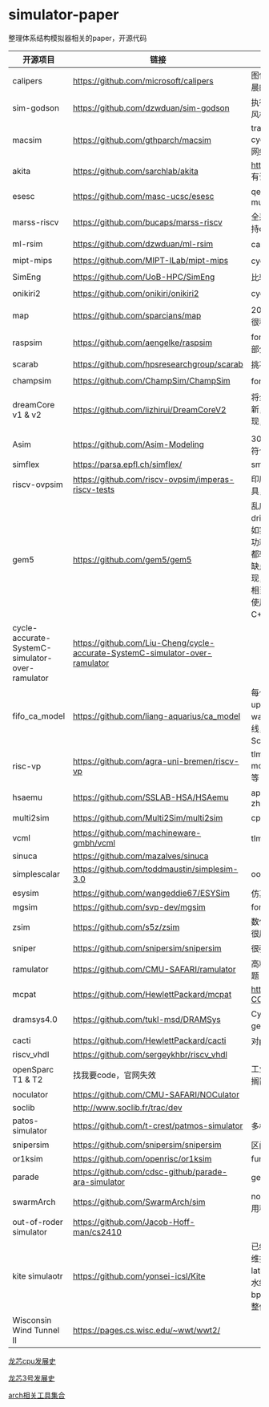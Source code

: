 # simulator-paper

整理体系结构模拟器相关的paper，开源代码

| 开源项目                                        | 链接                                                         | 概述                                                         | 评级                           |
| ----------------------------------------------- | ------------------------------------------------------------ | ------------------------------------------------------------ | ------------------------------ |
| calipers                                        | https://github.com/microsoft/calipers                        | 图依赖的性能建模，同时还需要参考白晨的macro paper，比较重要！ | :star::star::star::star::star: |
| sim-godson                                      | https://github.com/dzwduan/sim-godson                        | 执行驱动，cache部分精确建模，代码风格极好，几乎没有发现bug   | :star::star::star::star::star: |
| macsim                                          | https://github.com/gthparch/macsim                           | trace driven or execution-drive cycle level simulator,支持多核、互联网络模型和电源模型 | :star::star::star::star:       |
| akita                                           | https://github.com/sarchlab/akita                            | https://space.bilibili.com/91181150      有课程              | :star::star::star::star::star: |
| esesc                                           | https://github.com/masc-ucsc/esesc                           | qemu based，update recently, multi-core perf model           | :star::star::star::star::star: |
| marss-riscv                                     | https://github.com/bucaps/marss-riscv                        | 全系统，cycle accurate, 支持ooo, 支持dramsim3和ramulator     | :star::star::star::star:       |
| ml-rsim                                         | https://github.com/dzwduan/ml-rsim                           | cache bus 建模可以参考                                       | :star::star::star::star:       |
| mipt-mips                                       | https://github.com/MIPT-ILab/mipt-mips                       | cycle accurate, fork asim 能run                              | :star::star::star::star:       |
| SimEng                                          | https://github.com/UoB-HPC/SimEng                            | 比较简洁，有文档，最近有更新                                 | :star::star::star::star:       |
| onikiri2                                        | https://github.com/onikiri/onikiri2                          | cycle accurate                                               | :star::star::star::star:       |
| map                                             | https://github.com/sparcians/map                             | 20年老法师框架，应有尽有，维护也很积极，可以与systemc gem5等联动 | :star::star::star::star:       |
| raspsim                                         | https://github.com/aengelke/raspsim                          | fork from PTLsim，但是可以借鉴一部分超标量的设计写法         | :star::star::star::star:       |
| scarab                                          | https://github.com/hpsresearchgroup/scarab                   | 挑不出毛病，除了no smp                                       | :star::star::star::star:       |
| champsim                                        | https://github.com/ChampSim/ChampSim                         | for education，简简单单入个门                                | :star::star::star::star        |
| dreamCore v1 & v2                               | https://github.com/lizhirui/DreamCoreV2                      | 将全局的dff放到一个列表里边统一更新，速度不是很快，更注重微架构的实现，正在尝试cv一个demo :building_construction: | :star::star::star::star:       |
| Asim                                            | https://github.com/Asim-Modeling                             | 30年老法师框架，藏东西了,和论文不符合，降级                  | :star::star::star:             |
| simflex                                         | https://parsa.epfl.ch/simflex/                               | smarts                                                       |                                |
| riscv-ovpsim                                    | https://github.com/riscv-ovpsim/imperas-riscv-tests          | 印度理工和sifive建模用，riscv主流工具，只开源了bin           | :star::star::star:             |
| gem5                                            | https://github.com/gem5/gem5                                 | 乱序核是tick driven, cache是event driven，很多优秀的写法可以借鉴，比如实现了门级的stdcell，实现了动态功耗统计，还有一些抽象功能的写法，都较为优秀。微架构是alpha21264，缺点是写法要基于原有的框架进行实现，但是原有框架兼容性较高，损失了相当的性能，且修改微架构成本过高。使用python作为用户接口调用底层的C++实现，目前可能并不需要 | :star::star::star:             |
| cycle-accurate-SystemC-simulator-over-ramulator | https://github.com/Liu-Cheng/cycle-accurate-SystemC-simulator-over-ramulator |                                                              | :star::star::star:             |
| fifo_ca_model                                   | https://github.com/liang-aquarius/ca_model                   | 每个周期对所有module run and update，类似SCore的思路，有dump wave的功能，实现是每个clk进行连线，大量的赋值语句，会很慢，跟Score一个样，说明不能瞎琢磨 | :star::star:                   |
| risc-vp                                         | https://github.com/agra-uni-bremen/riscv-vp                  | tlm2.0 + instruction-based timing model，不考虑乱序、流水线、cache等 | :star:                         |
| hsaemu                                          | https://github.com/SSLAB-HSA/HSAemu                          | apu system. too old，异构计算，zhi'chi                       | :star:                         |
| multi2sim                                       | https://github.com/Multi2Sim/multi2sim                       | cpu and gpu simulator                                        | :star:                         |
| vcml                                            | https://github.com/machineware-gmbh/vcml                     | tlm组件库                                                    |                                |
| sinuca                                          | https://github.com/mazalves/sinuca                           |                                                              |                                |
| simplescalar                                    | https://github.com/toddmaustin/simplesim-3.0                 | ooo  processor simulator                                     |                                |
| esysim                                          | https://github.com/wangeddie67/ESYSim                        | 仿真模型                                                     |                                |
| mgsim                                           | https://github.com/svp-dev/mgsim                             | for teaching                                                 |                                |
| zsim                                            | https://github.com/s5z/zsim                                  | 数亿条指令/秒，not ca，cache建模很厉害                       |                                |
| sniper                                          | https://github.com/snipersim/snipersim                       | 很强，但是代码比较难读                                       |                                |
| ramulator                                       | https://github.com/CMU-SAFARI/ramulator                      | 高精度dram simulator，二代好像有问题                         |                                |
| mcpat                                           | https://github.com/HewlettPackard/mcpat                      | https://github.com/H2020-COSSIM/cMcPAT                       |                                |
| dramsys4.0                                      | https://github.com/tukl-msd/DRAMSys                          | Cycle-accurate **DDR3/4**， 支持gem5, 基于systemc TLM2       |                                |
| cacti                                           | https://github.com/HewlettPackard/cacti                      | 对ppa建模很有用                                              |                                |
| riscv_vhdl                                      | https://github.com/sergeykhbr/riscv_vhdl                     |                                                              |                                |
| openSparc T1 & T2                               | 找我要code，官网失效                                         | 工业界源码,not cycle accurate 暂时搁置                       | :star::star::star:             |
| noculator                                       | https://github.com/CMU-SAFARI/NOCulator                      |                                                              |                                |
| soclib                                          | http://www.soclib.fr/trac/dev                                |                                                              |                                |
| patos-simulator                                 | https://github.com/t-crest/patmos-simulator                  | 多核，基于ramulator进行Mem模拟                               |                                |
| snipersim                                       | https://github.com/snipersim/snipersim                       | 区间模型，数学模型，比较难上手                               |                                |
| or1ksim                                         | https://github.com/openrisc/or1ksim                          | function model                                               |                                |
| parade                                          | https://github.com/cdsc-github/parade-ara-simulator          | gem5套壳ca                                                   |                                |
| swarmArch                                       | https://github.com/SwarmArch/sim                             | not ca，比较新，MIT，更注重分析应用程序                      |                                |
| out-of-roder simulator                          | https://github.com/Jacob-Hoff-man/cs2410                     |                                                              |                                |
| kite simulaotr                                  | https://github.com/yonsei-icsl/Kite                          | 已经看完，没有太大的参考价值，主要维护了ticks变量用于控制时钟，latency标识exu的执行模块具体的流水级别，但是仅限于ticks++，同时bpu设计缺失，cache write throuth，整体为5级流水架构 |                                |
| Wisconsin Wind Tunnel II                        | https://pages.cs.wisc.edu/~wwt/wwt2/                         |                                                              |                                |



[龙芯cpu发展史](龙芯cpu发展史.md)

[龙芯3号发展史](龙芯3号发展史.md)

[arch相关工具集合](https://pages.cs.wisc.edu/~arch/www/tools.html)
